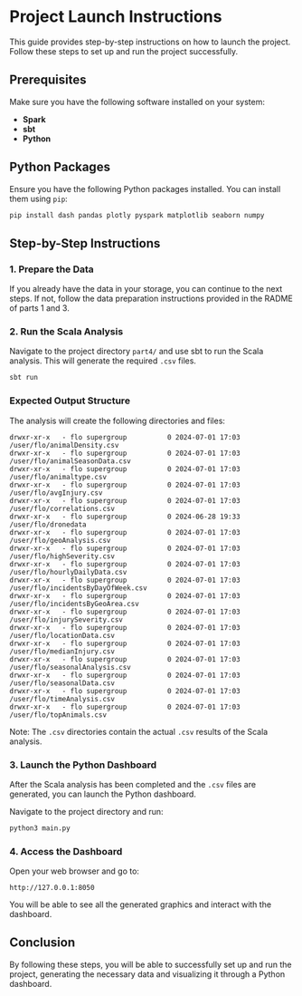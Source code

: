 # Project Launch Instructions

This guide provides step-by-step instructions on how to launch the project. Follow these steps to set up and run the project successfully.

## Prerequisites

Make sure you have the following software installed on your system:

- **Spark**
- **sbt**
- **Python**

## Python Packages

Ensure you have the following Python packages installed. You can install them using `pip`:

```bash
pip install dash pandas plotly pyspark matplotlib seaborn numpy
```

## Step-by-Step Instructions

### 1. Prepare the Data

If you already have the data in your storage, you can continue to the next steps. If not, follow the data preparation instructions provided in the RADME of parts 1 and 3.

### 2. Run the Scala Analysis

Navigate to the project directory ```part4/``` and use sbt to run the Scala analysis. This will generate the required `.csv` files.

```bash
sbt run
```

### Expected Output Structure

The analysis will create the following directories and files:

```
drwxr-xr-x   - flo supergroup          0 2024-07-01 17:03 /user/flo/animalDensity.csv
drwxr-xr-x   - flo supergroup          0 2024-07-01 17:03 /user/flo/animalSeasonData.csv
drwxr-xr-x   - flo supergroup          0 2024-07-01 17:03 /user/flo/animaltype.csv
drwxr-xr-x   - flo supergroup          0 2024-07-01 17:03 /user/flo/avgInjury.csv
drwxr-xr-x   - flo supergroup          0 2024-07-01 17:03 /user/flo/correlations.csv
drwxr-xr-x   - flo supergroup          0 2024-06-28 19:33 /user/flo/dronedata
drwxr-xr-x   - flo supergroup          0 2024-07-01 17:03 /user/flo/geoAnalysis.csv
drwxr-xr-x   - flo supergroup          0 2024-07-01 17:03 /user/flo/highSeverity.csv
drwxr-xr-x   - flo supergroup          0 2024-07-01 17:03 /user/flo/hourlyDailyData.csv
drwxr-xr-x   - flo supergroup          0 2024-07-01 17:03 /user/flo/incidentsByDayOfWeek.csv
drwxr-xr-x   - flo supergroup          0 2024-07-01 17:03 /user/flo/incidentsByGeoArea.csv
drwxr-xr-x   - flo supergroup          0 2024-07-01 17:03 /user/flo/injurySeverity.csv
drwxr-xr-x   - flo supergroup          0 2024-07-01 17:03 /user/flo/locationData.csv
drwxr-xr-x   - flo supergroup          0 2024-07-01 17:03 /user/flo/medianInjury.csv
drwxr-xr-x   - flo supergroup          0 2024-07-01 17:03 /user/flo/seasonalAnalysis.csv
drwxr-xr-x   - flo supergroup          0 2024-07-01 17:03 /user/flo/seasonalData.csv
drwxr-xr-x   - flo supergroup          0 2024-07-01 17:03 /user/flo/timeAnalysis.csv
drwxr-xr-x   - flo supergroup          0 2024-07-01 17:03 /user/flo/topAnimals.csv
```

Note: The `.csv` directories contain the actual `.csv` results of the Scala analysis.

### 3. Launch the Python Dashboard

After the Scala analysis has been completed and the `.csv` files are generated, you can launch the Python dashboard.

Navigate to the project directory and run:

```bash
python3 main.py
```

### 4. Access the Dashboard

Open your web browser and go to:

```
http://127.0.0.1:8050
```

You will be able to see all the generated graphics and interact with the dashboard.

## Conclusion

By following these steps, you will be able to successfully set up and run the project, generating the necessary data and visualizing it through a Python dashboard.